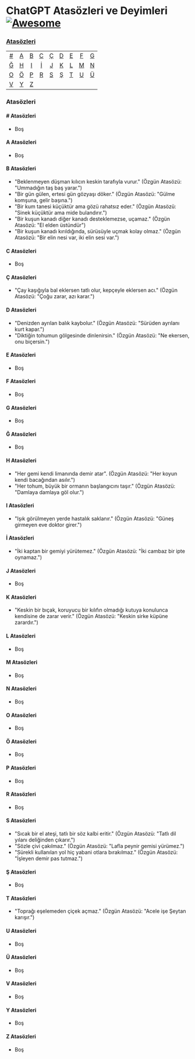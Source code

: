 # ChatGPT Atasözleri ve Deyimleri [![Awesome](https://cdn.rawgit.com/sindresorhus/awesome/d7305f38d29fed78fa85652e3a63e154dd8e8829/media/badge.svg)](https://github.com/sindresorhus/awesome)
### [Atasözleri](#atasozleri-1)
|     |     |     |     |     |     |     |     |     |
|:-:  |:-:  |:-:  |:-:  |:-:  |:-:  |:-:  |:-:  |:-:  |
| [#](#-atasözleri) 	| [A](#a-atasözleri) 	| [B](#b-atasözleri) 	| [C](#c-atasözleri) 	| [Ç](#ç-atasözleri) 	| [D](#d-atasözleri) 	| [E](#e-atasözleri) 	| [F](#f-atasözleri) 	| [G](#g-atasözleri) 	
| [Ğ](#ğ-atasözleri) 	| [H](#h-atasözleri) | [I](#ı-atasözleri) 	| [İ](#i-atasözleri) 	| [J](#j-atasözleri) 	| [K](#k-atasözleri) 	| [L](#l-atasözleri) 	| [M](#m-atasözleri) 	| [N](#n-atasözleri) 	
| [O](#o-atasözleri) | [Ö](#ö-atasözleri) | [P](#p-atasözleri) | [R](#r-atasözleri) 	| [S](#s-atasözleri) 	|  [Ş](#ş-atasözleri) 	| [T](#t-atasözleri) 	| [U](#u-atasözleri) 	| [Ü](#ü-atasözleri) 	
| [V](#v-atasözleri) | [Y](#y-atasözleri) 	| [Z](#z-atasözleri)  	|

### Atasözleri

#### \# Atasözleri
* Boş

#### A Atasözleri
* Boş

#### B Atasözleri
* "Beklenmeyen düşman kılıcın keskin tarafıyla vurur." (Özgün Atasözü: "Ummadığın taş baş yarar.")
* "Bir gün gülen, ertesi gün gözyaşı döker." (Özgün Atasözü: "Gülme komşuna, gelir başına.")
* "Bir kum tanesi küçüktür ama gözü rahatsız eder." (Özgün Atasözü: "Sinek küçüktür ama mide bulandırır.")
* "Bir kuşun kanadı diğer kanadı desteklemezse, uçamaz." (Özgün Atasözü: "El elden üstündür")
* "Bir kuşun kanadı kırıldığında, sürüsüyle uçmak kolay olmaz." (Özgün Atasözü: "Bir elin nesi var, iki elin sesi var.")

#### C Atasözleri
* Boş

#### Ç Atasözleri
* "Çay kaşığıyla bal eklersen tatlı olur, kepçeyle eklersen acı." (Özgün Atasözü: "Çoğu zarar, azı karar.")

#### D Atasözleri
* "Denizden ayrılan balık kaybolur." (Özgün Atasözü: "Sürüden ayrılanı kurt kapar.")
* "Diktiğin tohumun gölgesinde dinlenirsin." (Özgün Atasözü: "Ne ekersen, onu biçersin.")

#### E Atasözleri
* Boş

#### F Atasözleri
* Boş

#### G Atasözleri
* Boş

#### Ğ Atasözleri
* Boş

#### H Atasözleri
* "Her gemi kendi limanında demir atar". (Özgün Atasözü: "Her koyun kendi bacağından asılır.")
* "Her tohum, büyük bir ormanın başlangıcını taşır." (Özgün Atasözü: "Damlaya damlaya göl olur.")

#### I Atasözleri
* "Işık görülmeyen yerde hastalık saklanır." (Özgün Atasözü: "Güneş girmeyen eve doktor girer.")

#### İ Atasözleri
* "İki kaptan bir gemiyi yürütemez." (Özgün Atasözü: "İki cambaz bir ipte oynamaz.")

#### J Atasözleri
* Boş

#### K Atasözleri
* "Keskin bir bıçak, koruyucu bir kılıfın olmadığı kutuya konulunca kendisine de zarar verir." (Özgün Atasözü: "Keskin sirke küpüne zarardır.")

#### L Atasözleri
* Boş

#### M Atasözleri
* Boş

#### N Atasözleri
* Boş

#### O Atasözleri
* Boş

#### Ö Atasözleri
* Boş

#### P Atasözleri
* Boş

#### R Atasözleri
* Boş

#### S Atasözleri
* "Sıcak bir el ateşi, tatlı bir söz kalbi eritir." (Özgün Atasözü: "Tatlı dil yılanı deliğinden çıkarır.")
* "Sözle çivi çakılmaz." (Özgün Atasözü: "Lafla peynir gemisi yürümez.")
* "Sürekli kullanılan yol hiç yabani otlara bırakılmaz." (Özgün Atasözü: "İşleyen demir pas tutmaz.")

#### Ş Atasözleri
* Boş

#### T Atasözleri
* "Toprağı eşelemeden çiçek açmaz." (Özgün Atasözü: "Acele işe Şeytan karışır.")

#### U Atasözleri
* Boş

#### Ü Atasözleri
* Boş

#### V Atasözleri
* Boş

#### Y Atasözleri
* Boş

#### Z Atasözleri
* Boş
